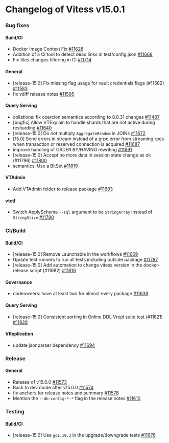 # Changelog of Vitess v15.0.1

### Bug fixes 
#### Build/CI
 * Docker Image Context Fix [#11628](https://github.com/vitessio/vitess/pull/11628)
 * Addition of a CI tool to detect dead links in test/config.json [#11668](https://github.com/vitessio/vitess/pull/11668)
 * Fix files changes filtering in CI [#11714](https://github.com/vitessio/vitess/pull/11714) 
#### General
 * [release-15.0] Fix missing flag usage for vault credentials flags (#11582) [#11583](https://github.com/vitessio/vitess/pull/11583)
 * fix vdiff release notes [#11595](https://github.com/vitessio/vitess/pull/11595) 
#### Query Serving
 * collations: fix coercion semantics according to 8.0.31 changes [#11487](https://github.com/vitessio/vitess/pull/11487)
 * [bugfix] Allow VTExplain to handle shards that are not active during resharding [#11640](https://github.com/vitessio/vitess/pull/11640)
 * [release-15.0] Do not multiply `AggregateRandom` in JOINs [#11672](https://github.com/vitessio/vitess/pull/11672)
 * [15.0] Send errors in stream instead of a grpc error from streaming rpcs when transaction or reserved connection is acquired [#11687](https://github.com/vitessio/vitess/pull/11687)
 * improve handling of ORDER BY/HAVING rewriting [#11691](https://github.com/vitessio/vitess/pull/11691)
 * [release-15.0] Accept no more data in session state change as ok (#11796) [#11800](https://github.com/vitessio/vitess/pull/11800)
 * semantics: Use a BitSet [#11819](https://github.com/vitessio/vitess/pull/11819) 
#### VTAdmin
 * Add VTAdmin folder to release package [#11683](https://github.com/vitessio/vitess/pull/11683) 
#### vtctl
 * Switch ApplySchema `--sql` argument to be `StringArray` instead of `StringSlice` [#11790](https://github.com/vitessio/vitess/pull/11790)
### CI/Build 
#### Build/CI
 * [release-15.0] Remove Launchable in the workflows [#11669](https://github.com/vitessio/vitess/pull/11669)
 * Update test runners to run all tests including outside package [#11787](https://github.com/vitessio/vitess/pull/11787)
 * [release-15.0] Add automation to change vitess version in the docker-release script (#11682) [#11816](https://github.com/vitessio/vitess/pull/11816) 
#### Governance
 * codeowners: have at least two for almost every package [#11639](https://github.com/vitessio/vitess/pull/11639) 
#### Query Serving
 * [release-15.0] Consistent sorting in Online DDL Vrepl suite test (#11821) [#11828](https://github.com/vitessio/vitess/pull/11828) 
#### VReplication
 * update jsonparser dependency [#11694](https://github.com/vitessio/vitess/pull/11694)
### Release 
#### General
 * Release of v15.0.0 [#11573](https://github.com/vitessio/vitess/pull/11573)
 * Back to dev mode after v15.0.0 [#11574](https://github.com/vitessio/vitess/pull/11574)
 * fix anchors for release notes and summary [#11578](https://github.com/vitessio/vitess/pull/11578)
 * Mention the `--db-config-*-*` flag in the release notes [#11610](https://github.com/vitessio/vitess/pull/11610)
### Testing 
#### Build/CI
 * [release-15.0] Use `go1.19.3` in the upgrade/downgrade tests [#11676](https://github.com/vitessio/vitess/pull/11676)

